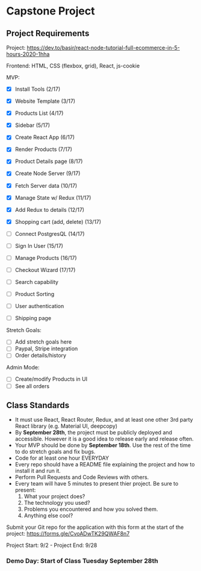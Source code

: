 # Capstone Project

## Project Requirements

Project: https://dev.to/basir/react-node-tutorial-full-ecommerce-in-5-hours-2020-1hha

Frontend: HTML, CSS (flexbox, grid), React, js-cookie
<!-- Make sure to use Material UI 
1:21:17-->

MVP:
- [x] Install Tools (2/17)
- [x] Website Template (3/17)
- [x] Products List (4/17)
- [x] Sidebar (5/17)
- [x] Create React App (6/17)
- [x] Render Products (7/17)
- [x] Product Details page (8/17)
- [x] Create Node Server (9/17)
- [x] Fetch Server data (10/17)
- [x] Manage State w/ Redux (11/17)
- [x] Add Redux to details (12/17)
- [x] Shopping cart (add, delete) (13/17)
- [ ] Connect PostgresQL (14/17)

- [ ] Sign In User (15/17)
- [ ] Manage Products (16/17)
- [ ] Checkout Wizard (17/17)

- [ ] Search capability
- [ ] Product Sorting
- [ ] User authentication
- [ ] Shipping page

Stretch Goals:
- [ ] Add stretch goals here
- [ ] Paypal, Stripe integration
- [ ] Order details/history

Admin Mode:
- [ ] Create/modify Products in UI
- [ ] See all orders

## Class Standards

- It must use React, React Router, Redux, and at least one other 3rd party React library (e.g. Material UI, deepcopy)
- By <strong>September 28th</strong>, the project must be publicly deployed and accessible. However it is a good idea to release early and release often.
- Your MVP should be done by <strong>September 18th</strong>. Use the rest of the time to do stretch goals and fix bugs.
- Code for at least one hour EVERYDAY
- Every repo should have a README file explaining the project and how to install it and run it.
- Perform Pull Requests and Code Reviews with others.
- Every team will have 5 minutes to present thier project. Be sure to present:
    1. What your project does?
    2. The technology you used?
    3. Problems you encountered and how you solved them.
    4. Anything else cool?

Submit your Git repo for the application with this form at the start of the project: https://forms.gle/CvoADwTK29QWAF8n7

Project Start: 9/2 - Project End: 9/28

### Demo Day: Start of Class Tuesday September 28th
